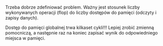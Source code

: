 Trzeba dobrze zdefiniować problem.
Ważny jest stosunek liczby wykonywanych operacji (flop) do liczby dostępów do pamięci (odczyty i zapisy danych).

Dostęp do pamięci globalnej trwa kilkaset cykli!!!
Lepiej zrobić zmienną pomocniczą, a następnie raz na koniec zapisać wynik do odpowiedniego miejsca w pamięci.

